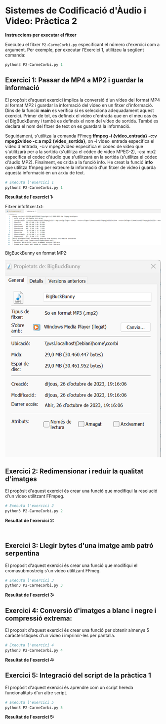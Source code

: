 # Sistemes de Codificació d'Àudio i Video: Pràctica 2
**Instruccions per executar el fitxer**

Executeu el fitxer `P2-CarmeCorbi.py` especificant el número d'exercici com a argument. Per exemple, per executar l'Exercici 1, utilitzeu la següent comanda:
   ```python
   python3 P2-CarmeCorbi.py 1
   ```

## Exercici 1: Passar de MP4 a MP2 i guardar la informació
El propòsit d'aquest exercici implica la conversió d'un vídeo del format MP4 al format MP2 i guardar la informació del vídeo en un fitxer d'informació.
Dins de la funció **main** es verifica si es selecciona adequadament aquest exercici. Primer de tot, es defineix el vídeo d'entrada que en el meu cas és el BigBuckBunny i també es defineix el nom del vídeo de sortida. També es declara el nom del fitxer de text on es guardarà la informació.

Seguidament, s'utilitza la comanda FFmeg **ffmpeg -i {video_entrada} -c:v mpeg2video -c:a mp2 {video_sortida}**, on -i video_entrada especifica el vídeo d'entrada, -c:v mpeg2video especifica el codec de vídeo que s'utilitzarà per a la sortida (s'utilitza el códec de vídeo MPEG-2), -c:a mp2 especifica el codec d'àudio que s'utilitzarà en la sortida (s'utilitza el còdec d'àudio MP2). Finalment, es crida a la funció info. He creat la funció **info** que utilitza ffmpeg per extreure la informació d'un fitxer de vídeo i guarda aquesta informació en un arxiu de text.

```python
# Executa l'exercici 1
python3 P2-CarmeCorbi.py 1
```
**Resultat de l'exercici 1:**

Fitxer infofitxer.txt:
![](https://github.com/caarmeecoorbii/SCAV_P2/blob/main/infofitxer.txt.png)

BigBuckBunny en format MP2:

![](https://github.com/caarmeecoorbii/SCAV_P2/blob/main/resultat_exercici1.png)


## Exercici 2: Redimensionar i reduir la qualitat d'imatges
El propòsit d'aquest exercici és crear una funció que modifiqui la resolució d'un vídeo utilitzant FFmpeg.


```python
# Executa l'exercici 2
python3 P2-CarmeCorbi.py 2
```
**Resultat de l'exercici 2:**

![]()

## Exercici 3: Llegir bytes d'una imatge amb patró serpentina
El proposit d'aquest exercici és crear una funció que modifiqui el cromasubmostreig s'un vídeo utilitzant FFmeg.


```python
# Executa l'exercici 3
python3 P2-CarmeCorbi.py 3
```
**Resultat de l'exercici 3:**
![]()

## Exercici 4: Conversió d'imatges a blanc i negre i compressió extrema:
El proposit d'aquest exercici és crear una funció per obtenir almenys 5 caràcteristiques d'un vídeo i imprimir-les per pantalla.



```python
# Executa l'exercici 4
python3 P2-CarmeCorbi.py 4
```
**Resultat de l'exercici 4:**
![]()

## Exercici 5: Integració del script de la pràctica 1
El propòsit d'aquest exercici és aprendre com un script hereda funcionalitats d'un altre script.


```python
# Executa l'exercici 5
python3 P2-CarmeCorbi.py 5
```
**Resultat de l'exercici 5:**

![]()

